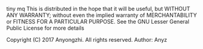 tiny mq
This is distributed in the hope that it will be useful, but WITHOUT
ANY WARRANTY; without even the implied warranty of MERCHANTABILITY or
FITNESS FOR A PARTICULAR PURPOSE. See the GNU Lesser General Public
License for more details

Copyright (C) 2017 Anyongzhi. All rights reserved.
Author: Anyz

